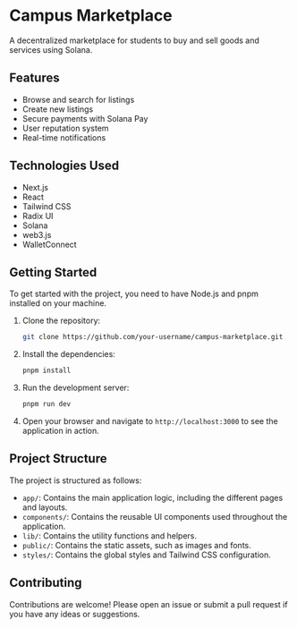 # Campus Marketplace

A decentralized marketplace for students to buy and sell goods and services using Solana.

## Features

*   Browse and search for listings
*   Create new listings
*   Secure payments with Solana Pay
*   User reputation system
*   Real-time notifications

## Technologies Used

*   Next.js
*   React
*   Tailwind CSS
*   Radix UI
*   Solana
*   web3.js
*   WalletConnect

## Getting Started

To get started with the project, you need to have Node.js and pnpm installed on your machine.

1.  Clone the repository:

    ```bash
    git clone https://github.com/your-username/campus-marketplace.git
    ```

2.  Install the dependencies:

    ```bash
    pnpm install
    ```

3.  Run the development server:

    ```bash
    pnpm run dev
    ```

4.  Open your browser and navigate to `http://localhost:3000` to see the application in action.

## Project Structure

The project is structured as follows:

*   `app/`: Contains the main application logic, including the different pages and layouts.
*   `components/`: Contains the reusable UI components used throughout the application.
*   `lib/`: Contains the utility functions and helpers.
*   `public/`: Contains the static assets, such as images and fonts.
*   `styles/`: Contains the global styles and Tailwind CSS configuration.

## Contributing

Contributions are welcome! Please open an issue or submit a pull request if you have any ideas or suggestions.